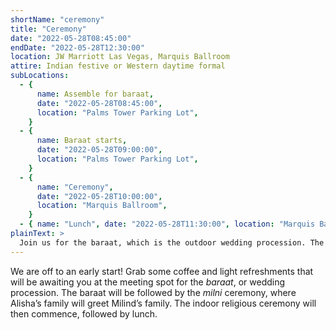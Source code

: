 ```yaml
---
shortName: "ceremony"
title: "Ceremony"
date: "2022-05-28T08:45:00"
endDate: "2022-05-28T12:30:00"
location: JW Marriott Las Vegas, Marquis Ballroom
attire: Indian festive or Western daytime formal
subLocations:
  - {
      name: Assemble for baraat,
      date: "2022-05-28T08:45:00",
      location: "Palms Tower Parking Lot",
    }
  - {
      name: Baraat starts,
      date: "2022-05-28T09:00:00",
      location: "Palms Tower Parking Lot",
    }
  - {
      name: "Ceremony",
      date: "2022-05-28T10:00:00",
      location: "Marquis Ballroom",
    }
  - { name: "Lunch", date: "2022-05-28T11:30:00", location: "Marquis Ballroom" }
plainText: >
  Join us for the baraat, which is the outdoor wedding procession. The baraat will be followed by the indoor religious ceremony, then lunch.
---
```


We are off to an early start! Grab some coffee and light refreshments that will be awaiting you at the meeting spot for the _baraat_, or wedding procession. The baraat will be followed by the _milni_ ceremony, where Alisha’s family will greet Milind’s family. The indoor religious ceremony will then commence, followed by lunch.
